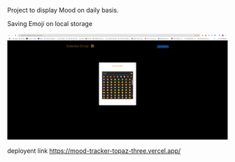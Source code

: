 Project to display Mood on daily basis.

Saving Emoji on local storage

![alt text](image.png)


deployent link https://mood-tracker-topaz-three.vercel.app/
